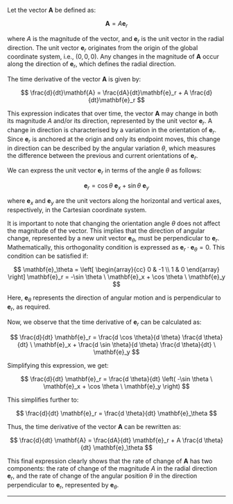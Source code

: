 Let the vector $\mathbf{A}$ be defined as:


$$
\mathbf{A} = A \mathbf{e}_r
$$


where $A$ is the magnitude of the vector, and $\mathbf{e}_r$ is the unit vector in the radial direction. The unit vector $\mathbf{e}_r$ originates from the origin of the global coordinate system, i.e., $(0, 0, 0)$. Any changes in the magnitude of $\mathbf{A}$ occur along the direction of $\mathbf{e}_r$, which defines the radial direction.

The time derivative of the vector $\mathbf{A}$ is given by:


$$
\frac{d}{dt}\mathbf{A} = \frac{dA}{dt}\mathbf{e}_r + A \frac{d}{dt}\mathbf{e}_r
$$


This expression indicates that over time, the vector $\mathbf{A}$ may change in both its magnitude $A$ and/or its direction, represented by the unit vector $\mathbf{e}_r$. A change in direction is characterised by a variation in the orientation of $\mathbf{e}_r$. Since $\mathbf{e}_r$ is anchored at the origin and only its endpoint moves, this change in direction can be described by the angular variation $\theta$, which measures the difference between the previous and current orientations of $\mathbf{e}_r$.

We can express the unit vector $\mathbf{e}_r$ in terms of the angle $\theta$ as follows:


$$
\mathbf{e}_r = \cos \theta \ \mathbf{e}_x + \sin \theta \ \mathbf{e}_y
$$


where $\mathbf{e}_x$ and $\mathbf{e}_y$ are the unit vectors along the horizontal and vertical axes, respectively, in the Cartesian coordinate system.

It is important to note that changing the orientation angle $\theta$ does not affect the magnitude of the vector. This implies that the direction of angular change, represented by a new unit vector $\mathbf{e}_\theta$, must be perpendicular to $\mathbf{e}_r$. Mathematically, this orthogonality condition is expressed as $\mathbf{e}_r \cdot \mathbf{e}_\theta = 0$. This condition can be satisfied if:


$$
\mathbf{e}_\theta = \left[ \begin{array}{cc} 0 & -1 \\ 1 & 0 \end{array} \right] \mathbf{e}_r = -\sin \theta \ \mathbf{e}_x + \cos \theta \ \mathbf{e}_y
$$


Here, $\mathbf{e}_\theta$ represents the direction of angular motion and is perpendicular to $\mathbf{e}_r$, as required.

Now, we observe that the time derivative of $\mathbf{e}_r$ can be calculated as:


$$
\frac{d}{dt} \mathbf{e}_r = \frac{d \cos \theta}{d \theta} \frac{d \theta}{dt} \ \mathbf{e}_x + \frac{d \sin \theta}{d \theta} \frac{d \theta}{dt} \ \mathbf{e}_y
$$


Simplifying this expression, we get:


$$
\frac{d}{dt} \mathbf{e}_r = \frac{d \theta}{dt} \left( -\sin \theta \ \mathbf{e}_x + \cos \theta \ \mathbf{e}_y \right)
$$

This simplifies further to:


$$
\frac{d}{dt} \mathbf{e}_r = \frac{d \theta}{dt} \mathbf{e}_\theta
$$



Thus, the time derivative of the vector $\mathbf{A}$ can be rewritten as:


$$
\frac{d}{dt} \mathbf{A} = \frac{dA}{dt} \mathbf{e}_r + A \frac{d \theta}{dt} \mathbf{e}_\theta
$$



This final expression clearly shows that the rate of change of $\mathbf{A}$ has two components: the rate of change of the magnitude $A$ in the radial direction $\mathbf{e}_r$, and the rate of change of the angular position $\theta$ in the direction perpendicular to $\mathbf{e}_r$, represented by $\mathbf{e}_\theta$.











---

